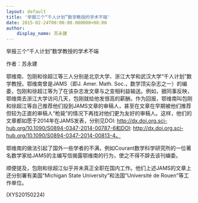```yaml
---
layout: default
title: '举报三个“千人计划”数学教授的学术不端'
date: 2015-02-24T00:00:00.000000+08:00
author:
    display_name: 苏永建
---
```


举报三个“千人计划”数学教授的学术不端

作者：苏永建

鄂维南、包刚和徐超江等三人分别是北京大学、浙江大学和武汉大学“千人计划”数学教授。鄂维南曾是JAMS（即J. Amer. Math. Soc.，数学顶尖杂志之一）的编委，包刚和徐超江等为了在该杂志发文章与之变相利益输送。例如，据同事反映，鄂维南去浙江大学访问几天，包刚就给他发很高的薪酬。作为回报，鄂维南叫包刚和徐超江等自己推荐他们投到JAMS文章的审稿人，甚至在文章在早期被他们推荐但较为正直的审稿人“枪毙”的情况下再找对他们更为友好的审稿人。这样，他们的文章都如愿于2014年在JAMS发表，分别见DOI: http://dx.doi.org.sci-hub.org/10.1090/S0894-0347-2014-00787-6和DOI: http://dx.doi.org.sci-hub.org/10.1090/S0894-0347-2014-00813-4。

鄂维南的做法引起了国外一些学者的不满，例如Courant数学科学研究所的一位著名数学家给JAMS的主编写信揭露鄂维南的行为，使之不得不辞去该刊编委。

顺便提及，包刚和徐超江似乎并未真正全职在国内工作。他们上述JAMS的文章上还分别署有美国“Michigan State University”和法国“Université de Rouen”等工作单位。

(XYS20150224)


